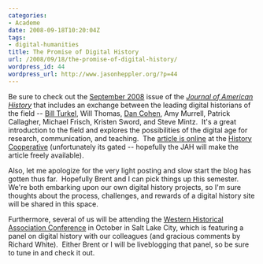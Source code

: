 ```yaml
---
categories:
- Academe
date: 2008-09-18T10:20:04Z
tags:
- digital-humanities
title: The Promise of Digital History
url: /2008/09/18/the-promise-of-digital-history/
wordpress_id: 44
wordpress_url: http://www.jasonheppler.org/?p=44
---
```


Be sure to check out the <a href="http://www.journalofamericanhistory.org/issues/952/index.html">September  2008</a> issue of the<em> <a href="http://www.journalofamericanhistory.org/">Journal of American  History</a> </em>that includes an exchange between the leading digital  historians of the field -- <a href="http://digitalhistoryhacks.blogspot.com/">Bill Turkel</a>,  Will Thomas, <a href="http://www.dancohen.org/">Dan Cohen</a>, Amy Murrell, Patrick  Callagher, Michael Frisch, Kristen Sword, and Steve Mintz.  It's a great  introduction to the field and explores the possibilities of the digital  age for research, communication, and teaching.  The <a href="http://www.historycooperative.org/journals/jah/95.2/interchange.html">article  is online</a> at the <a href="http://www.historycooperative.org/">History Cooperative</a> (unfortunately its gated -- hopefully the JAH will make the article  freely available).

Also, let me apologize for the very light posting and slow start the  blog has gotten thus far.  Hopefully Brent and I can pick things up this  semester.  We're both embarking upon our own digital history projects,  so I'm sure thoughts about the process, challenges, and rewards of a  digital history site will be shared in this space.

Furthermore, several of us will be attending the <a href="http://www.umsl.edu/~wha/">Western  Historical Association Conference</a> in October in Salt Lake City,  which is featuring a panel on digital history with our colleagues (and  gracious comments by Richard White).  Either Brent or I will be  liveblogging that panel, so be sure to tune in and check it out.
